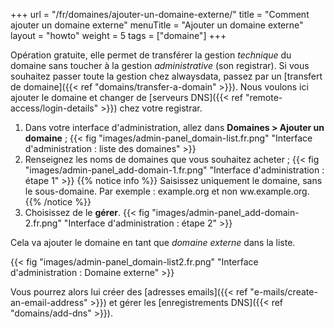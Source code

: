 +++
url = "/fr/domaines/ajouter-un-domaine-externe/"
title = "Comment ajouter un domaine externe"
menuTitle = "Ajouter un domaine externe"
layout = "howto"
weight = 5
tags = ["domaine"]
+++

Opération gratuite, elle permet de transférer la gestion _technique_ du domaine sans toucher à la gestion _administrative_ (son registrar). Si vous souhaitez passer toute la gestion chez alwaysdata, passez par un [transfert de domaine]({{< ref "domains/transfer-a-domain" >}}).
Nous voulons ici ajouter le domaine et changer de [serveurs DNS]({{< ref "remote-access/login-details" >}}) chez votre registrar. 

1. Dans votre interface d'administration, allez dans **Domaines > Ajouter un domaine** ;
   {{< fig "images/admin-panel_domain-list.fr.png" "Interface d'administration : liste des domaines" >}}
2. Renseignez les noms de domaines que vous souhaitez acheter ;
   {{< fig "images/admin-panel_add-domain-1.fr.png" "Interface d'administration : étape 1" >}}
   {{% notice info %}}
   Saisissez uniquement le domaine, sans le sous-domaine. Par exemple : example.org et non ww.example.org.
   {{% /notice %}}
3. Choisissez de le **gérer**.
   {{< fig "images/admin-panel_add-domain-2.fr.png" "Interface d'administration : étape 2" >}}

Cela va ajouter le domaine en tant que _domaine externe_ dans la liste.

{{< fig "images/admin-panel_domain-list2.fr.png" "Interface d'administration : Domaine externe" >}}

Vous pourrez alors lui créer des [adresses emails]({{< ref "e-mails/create-an-email-address" >}}) et gérer les [enregistrements DNS]({{< ref "domains/add-dns" >}}).

